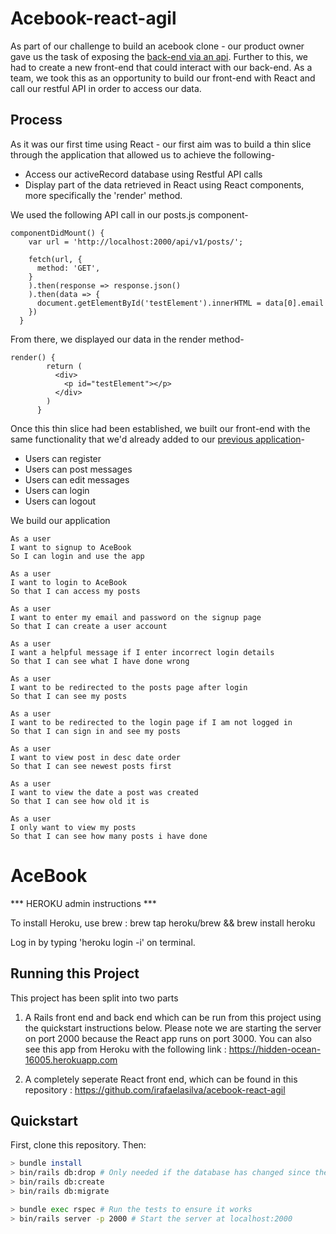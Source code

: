 # Acebook-react-agil

As part of our challenge to build an acebook clone - our product owner gave us the task of exposing the [back-end via an api](https://github.com/mackacavs/acebook-agil/tree/master/app/controllers/api). Further to this, we had to create a new front-end that could interact with our back-end. As a team, we took this as an opportunity to build our front-end with React and call our restful API in order to access our data.

## Process

As it was our first time using React - our first aim was to build a thin slice through the application that allowed us to achieve the following-

* Access our activeRecord database using Restful API calls
* Display part of the data retrieved in React using React components, more specifically the 'render' method.

We used the following API call in our posts.js component-

```  
componentDidMount() {
    var url = 'http://localhost:2000/api/v1/posts/';

    fetch(url, {
      method: 'GET',
    }
    ).then(response => response.json()
    ).then(data => {
      document.getElementById('testElement').innerHTML = data[0].email
    })
  }
```
From there, we displayed our data in the render method-

```  
render() {
        return (
          <div>
            <p id="testElement"></p>
          </div>
        )
      }
```

Once this thin slice had been established, we built our front-end with the same functionality that we'd already added to our [previous application](https://github.com/mackacavs/acebook-agil)-

* Users can register
* Users can post messages
* Users can edit messages
* Users can login
* Users can logout

We build our application 

```
As a user
I want to signup to AceBook
So I can login and use the app  

As a user
I want to login to AceBook
So that I can access my posts

As a user
I want to enter my email and password on the signup page
So that I can create a user account

As a user
I want a helpful message if I enter incorrect login details
So that I can see what I have done wrong

As a user
I want to be redirected to the posts page after login
So that I can see my posts

As a user
I want to be redirected to the login page if I am not logged in
So that I can sign in and see my posts

As a user
I want to view post in desc date order
So that I can see newest posts first

As a user
I want to view the date a post was created
So that I can see how old it is

As a user
I only want to view my posts
So that I can see how many posts i have done

```

# AceBook

*** HEROKU admin instructions ***

To install Heroku, use brew : brew tap heroku/brew && brew install heroku

Log in by typing 'heroku login -i' on terminal.


## Running this Project ##

This project has been split into two parts

1) A Rails front end and back end which can be run from this project using the quickstart instructions below.  Please note we are starting the server on port 2000 because the React app runs on port 3000.  You can also see this app from Heroku with the following link : https://hidden-ocean-16005.herokuapp.com

2) A completely seperate React front end, which can be found in this repository : https://github.com/irafaelasilva/acebook-react-agil

## Quickstart

First, clone this repository. Then:

```bash
> bundle install
> bin/rails db:drop # Only needed if the database has changed since the app was last installed
> bin/rails db:create
> bin/rails db:migrate

> bundle exec rspec # Run the tests to ensure it works
> bin/rails server -p 2000 # Start the server at localhost:2000

```
